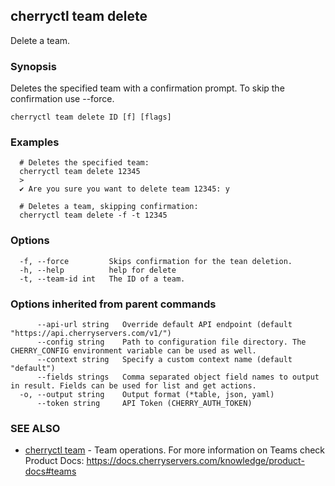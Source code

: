 ## cherryctl team delete

Delete a team.

### Synopsis

Deletes the specified team with a confirmation prompt. To skip the confirmation use --force.

```
cherryctl team delete ID [f] [flags]
```

### Examples

```
  # Deletes the specified team:
  cherryctl team delete 12345
  >
  ✔ Are you sure you want to delete team 12345: y
  		
  # Deletes a team, skipping confirmation:
  cherryctl team delete -f -t 12345
```

### Options

```
  -f, --force         Skips confirmation for the tean deletion.
  -h, --help          help for delete
  -t, --team-id int   The ID of a team.
```

### Options inherited from parent commands

```
      --api-url string   Override default API endpoint (default "https://api.cherryservers.com/v1/")
      --config string    Path to configuration file directory. The CHERRY_CONFIG environment variable can be used as well.
      --context string   Specify a custom context name (default "default")
      --fields strings   Comma separated object field names to output in result. Fields can be used for list and get actions.
  -o, --output string    Output format (*table, json, yaml)
      --token string     API Token (CHERRY_AUTH_TOKEN)
```

### SEE ALSO

* [cherryctl team](cherryctl_team.md)	 - Team operations. For more information on Teams check Product Docs: https://docs.cherryservers.com/knowledge/product-docs#teams

